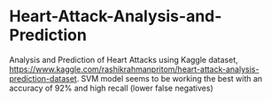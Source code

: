 # Heart-Attack-Analysis-and-Prediction
Analysis and Prediction of Heart Attacks using Kaggle dataset, https://www.kaggle.com/rashikrahmanpritom/heart-attack-analysis-prediction-dataset.
SVM model seems to be working the best with an accuracy of 92% and high recall (lower false negatives)
